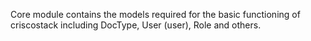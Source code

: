 Core module contains the models required for the basic functioning of criscostack including DocType, User (user), Role and others.
